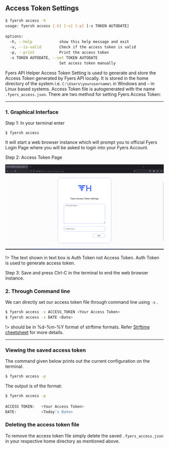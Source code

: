 ## Access Token Settings

```bash
$ fyersh access -h
usage: fyersh access [-h] [-v] [-p] [-s TOKEN AUTODATE]

options:
  -h, --help            show this help message and exit
  -v, --is-valid        Check if the access token is valid
  -p, --print           Print the access token
  -s TOKEN AUTODATE, --set TOKEN AUTODATE
                        Set access token manually
```
Fyers API Helper Access Token Setting is used to generate and store the Access Token generated by Fyers API locally. It is stored in the home directory of the system i.e. ```C:\Users\yourusername\``` in Windows and ```~``` in Linux based systems. Access Token file is autogenerated with the name ```.fyers_access.json```. There are two method for setting Fyers Access Token:

----
### 1. Graphical Interface

Step 1: In your terminal enter

```
$ fyersh access
```
It will start a web browser instance which will prompt you to official Fyers Login Page where you will be asked to login into your Fyers Account.

Step 2: Access Token Page

![Access](../assets/images/Access.png)

!> The text shown in text box is Auth Token not Access Token. Auth Token is used to generate access token.

Step 3: Save and press Ctrl-C in the terminal to end the web browser instance.

### 2. Through Command line

We can directly set our access token file through command line using ```-s``` .

```bash
$ fyersh access -s ACCESS_TOKEN <Your Access Token>
$ fyersh access -s DATE <Date>
```

!> <Date> should be in %d-%m-%Y format of strftime formats. Refer [Strftime cheetsheet](https://strftime.org/) for more details.

----

### Viewing the saved access token

The command given below prints out the current configuration on the terminal.

```bash
$ fyersh access -p
```

The output is of the format:

```bash
$ fyersh access -p

ACCESS TOKEN:   <Your Access Token>
DATE:           <Today's Date>
```

### Deleting the access token file

To remove the access token file simply delete the saved ```.fyers_access.json``` in your respective home directory as mentioned above.

